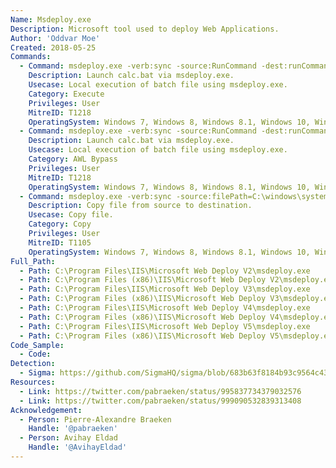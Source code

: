 ```yaml
---
Name: Msdeploy.exe
Description: Microsoft tool used to deploy Web Applications.
Author: 'Oddvar Moe'
Created: 2018-05-25
Commands:
  - Command: msdeploy.exe -verb:sync -source:RunCommand -dest:runCommand="c:\temp\calc.bat"
    Description: Launch calc.bat via msdeploy.exe.
    Usecase: Local execution of batch file using msdeploy.exe.
    Category: Execute
    Privileges: User
    MitreID: T1218
    OperatingSystem: Windows 7, Windows 8, Windows 8.1, Windows 10, Windows 11, Windows Server
  - Command: msdeploy.exe -verb:sync -source:RunCommand -dest:runCommand="c:\temp\calc.bat"
    Description: Launch calc.bat via msdeploy.exe.
    Usecase: Local execution of batch file using msdeploy.exe.
    Category: AWL Bypass
    Privileges: User
    MitreID: T1218
    OperatingSystem: Windows 7, Windows 8, Windows 8.1, Windows 10, Windows 11, Windows Server
  - Command: msdeploy.exe -verb:sync -source:filePath=C:\windows\system32\calc.exe -dest:filePath=C:\Users\Public\calc.exe
    Description: Copy file from source to destination.
    Usecase: Copy file.
    Category: Copy
    Privileges: User
    MitreID: T1105
    OperatingSystem: Windows 7, Windows 8, Windows 8.1, Windows 10, Windows 11, Windows Server
Full_Path:
  - Path: C:\Program Files\IIS\Microsoft Web Deploy V2\msdeploy.exe
  - Path: C:\Program Files (x86)\IIS\Microsoft Web Deploy V2\msdeploy.exe
  - Path: C:\Program Files\IIS\Microsoft Web Deploy V3\msdeploy.exe
  - Path: C:\Program Files (x86)\IIS\Microsoft Web Deploy V3\msdeploy.exe
  - Path: C:\Program Files\IIS\Microsoft Web Deploy V4\msdeploy.exe
  - Path: C:\Program Files (x86)\IIS\Microsoft Web Deploy V4\msdeploy.exe
  - Path: C:\Program Files\IIS\Microsoft Web Deploy V5\msdeploy.exe
  - Path: C:\Program Files (x86)\IIS\Microsoft Web Deploy V5\msdeploy.exe
Code_Sample:
  - Code:
Detection:
  - Sigma: https://github.com/SigmaHQ/sigma/blob/683b63f8184b93c9564c4310d10c571cbe367e1e/rules/windows/process_creation/proc_creation_win_lolbin_msdeploy.yml
Resources:
  - Link: https://twitter.com/pabraeken/status/995837734379032576
  - Link: https://twitter.com/pabraeken/status/999090532839313408
Acknowledgement:
  - Person: Pierre-Alexandre Braeken
    Handle: '@pabraeken'
  - Person: Avihay Eldad
    Handle: '@AvihayEldad'
---
```

